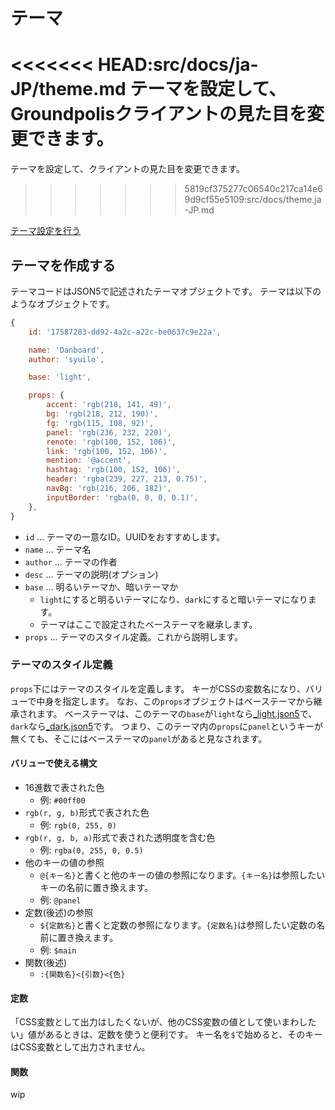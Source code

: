 # テーマ

<<<<<<< HEAD:src/docs/ja-JP/theme.md
テーマを設定して、Groundpolisクライアントの見た目を変更できます。
=======
テーマを設定して、クライアントの見た目を変更できます。
>>>>>>> 5819cf375277c06540c217ca14e69d9cf55e5109:src/docs/theme.ja-JP.md

[テーマ設定を行う](/settings/theme)

## テーマを作成する
テーマコードはJSON5で記述されたテーマオブジェクトです。
テーマは以下のようなオブジェクトです。
``` js
{
	id: '17587283-dd92-4a2c-a22c-be0637c9e22a',

	name: 'Danboard',
	author: 'syuilo',

	base: 'light',

	props: {
		accent: 'rgb(218, 141, 49)',
		bg: 'rgb(218, 212, 190)',
		fg: 'rgb(115, 108, 92)',
		panel: 'rgb(236, 232, 220)',
		renote: 'rgb(100, 152, 106)',
		link: 'rgb(100, 152, 106)',
		mention: '@accent',
		hashtag: 'rgb(100, 152, 106)',
		header: 'rgba(239, 227, 213, 0.75)',
		navBg: 'rgb(216, 206, 182)',
		inputBorder: 'rgba(0, 0, 0, 0.1)',
	},
}

```

* `id` ... テーマの一意なID。UUIDをおすすめします。
* `name` ... テーマ名
* `author` ... テーマの作者
* `desc` ... テーマの説明(オプション)
* `base` ... 明るいテーマか、暗いテーマか
	* `light`にすると明るいテーマになり、`dark`にすると暗いテーマになります。
	* テーマはここで設定されたベーステーマを継承します。
* `props` ... テーマのスタイル定義。これから説明します。

### テーマのスタイル定義
`props`下にはテーマのスタイルを定義します。
キーがCSSの変数名になり、バリューで中身を指定します。
なお、この`props`オブジェクトはベーステーマから継承されます。
ベーステーマは、このテーマの`base`が`light`なら[_light.json5](https://github.com/groundpolis/groundpolis/blob/develop/src/client/themes/_light.json5)で、`dark`なら[_dark.json5](https://github.com/groundpolis/groundpolis/blob/develop/src/client/themes/_dark.json5)です。
つまり、このテーマ内の`props`に`panel`というキーが無くても、そこにはベーステーマの`panel`があると見なされます。

#### バリューで使える構文
* 16進数で表された色
	* 例: `#00ff00`
* `rgb(r, g, b)`形式で表された色
	* 例: `rgb(0, 255, 0)`
* `rgb(r, g, b, a)`形式で表された透明度を含む色
	* 例: `rgba(0, 255, 0, 0.5)`
* 他のキーの値の参照
	* `@{キー名}`と書くと他のキーの値の参照になります。`{キー名}`は参照したいキーの名前に置き換えます。
	* 例: `@panel`
* 定数(後述)の参照
	* `${定数名}`と書くと定数の参照になります。`{定数名}`は参照したい定数の名前に置き換えます。
	* 例: `$main`
* 関数(後述)
	* `:{関数名}<{引数}<{色}`

#### 定数
「CSS変数として出力はしたくないが、他のCSS変数の値として使いまわしたい」値があるときは、定数を使うと便利です。
キー名を`$`で始めると、そのキーはCSS変数として出力されません。

#### 関数
wip
